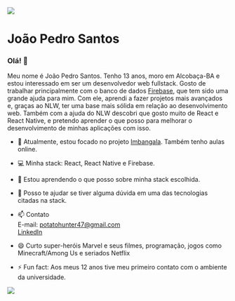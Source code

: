 <img width="auto" src="https://avatars3.githubusercontent.com/u/66499620?s=460&u=f9477d366a702d6567ccf35a75c2993ac30769a2&v=4">

# João Pedro Santos
### Olá! 👋
Meu nome é João Pedro Santos. Tenho 13 anos, moro em Alcobaça-BA e estou interessado em ser um desenvolvedor web fullstack. Gosto de trabalhar principalmente com o banco de dados [Firebase](https://firebase.com), que tem sido uma grande ajuda para mim. Com ele, aprendi a fazer projetos mais avançados e, graças ao NLW, ter uma base mais sólida em relação ao desenvolvimento web. Também com a ajuda do NLW descobri que gosto muito de React e React Native, e pretendo aprender o que posso para melhorar o desenvolvimento de minhas aplicações com isso.

- 🔭 Atualmente, estou focado no projeto [Imbangala](https://github.com/joaoP-santos/Blog-Imbangala). Também tenho aulas online.

- :computer: Minha stack: React, React Native e Firebase.

- 🌱 Estou aprendendo o que posso sobre minha stack escolhida.

- 💬 Posso te ajudar se tiver alguma dúvida em uma das tecnologias citadas na stack.

- 📫 Contato  
E-mail: potatohunter47@gmail.com  
[LinkedIn](https://www.linkedin.com/in/joão-pedro-648ba01a8/)

- 😄 Curto super-heróis Marvel e seus filmes, programação, jogos como Minecraft/Among Us e seriados Netflix

- ⚡ Fun fact: Aos meus 12 anos tive meu primeiro contato com o ambiente da universidade.

<img src="https://github-readme-stats.vercel.app/api?username=joaop-santos&show_icons=true&theme=chartreuse-dark&line_height=27">
